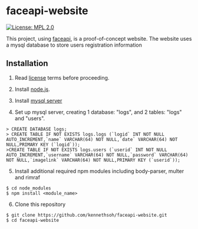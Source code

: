 # faceapi-website
[![License: MPL 2.0](https://img.shields.io/badge/License-MPL%202.0-brightgreen.svg)](https://opensource.org/licenses/MPL-2.0)

This project, using <a href="https://github.com/justadudewhohacks/face-api.js/">faceapi</a>, is a proof-of-concept website.
The website uses a mysql database to store users registration information

## Installation
1. Read <a href="https://github.com/kennethsoh/faceapi-website/blob/master/LICENSE">license</a> terms before proceeding. 

2. Install <a href="https://nodejs.org/en/download/">node.js</a>.

3. Install <a href="https://dev.mysql.com/downloads/mysql/">mysql server</a>

4. Set up mysql server, creating 1 database: "logs", and 2 tables: "logs" and "users". 
```
> CREATE DATABASE logs;
> CREATE TABLE IF NOT EXISTS logs.logs (`logid` INT NOT NULL AUTO_INCREMENT,`name` VARCHAR(64) NOT NULL,`date` VARCHAR(64) NOT NULL,PRIMARY KEY (`logid`));
>CREATE TABLE IF NOT EXISTS logs.users (`userid` INT NOT NULL AUTO_INCREMENT,`username` VARCHAR(64) NOT NULL,`password` VARCHAR(64) NOT NULL,`imagelink` VARCHAR(64) NOT NULL,PRIMARY KEY (`userid`));
```

5. Install additional required npm modules including body-parser, multer and rimraf
```
$ cd node_modules
$ npm install <module_name>
```

6. Clone this repository
```
$ git clone https://github.com/kennethsoh/faceapi-website.git
$ cd faceapi-website
```


